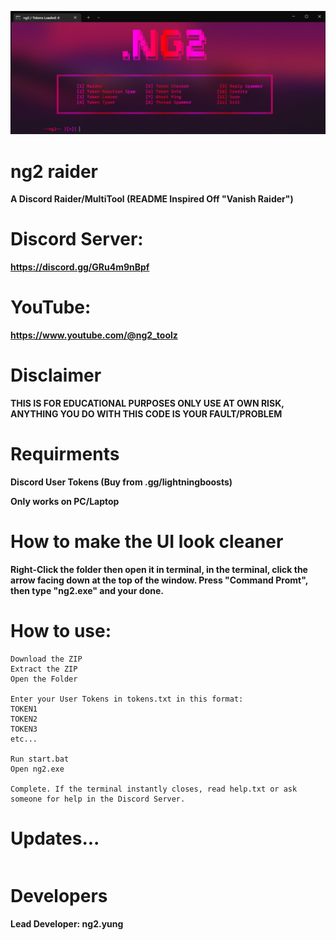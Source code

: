 ![image](https://github.com/ng2yung/ng2-raider/blob/main/ng2.png?raw=true)
# ng2 raider
**A Discord Raider/MultiTool (README Inspired Off "Vanish Raider")**

# Discord Server:
**https://discord.gg/GRu4m9nBpf**

# YouTube:
**https://www.youtube.com/@ng2_toolz**

# Disclaimer
**THIS IS FOR EDUCATIONAL PURPOSES ONLY USE AT OWN RISK, ANYTHING YOU DO WITH THIS CODE IS YOUR FAULT/PROBLEM**

# Requirments
**Discord User Tokens (Buy from .gg/lightningboosts)**

**Only works on PC/Laptop**

# How to make the UI look cleaner
**Right-Click the folder then open it in terminal, in the terminal, click the arrow facing down at the top of the window. Press "Command Promt", then type "ng2.exe" and your done.**

# How to use:
```
Download the ZIP
Extract the ZIP
Open the Folder

Enter your User Tokens in tokens.txt in this format:
TOKEN1
TOKEN2
TOKEN3
etc...

Run start.bat
Open ng2.exe

Complete. If the terminal instantly closes, read help.txt or ask someone for help in the Discord Server.
```



# Updates...
```

```


# Developers
**Lead Developer: ng2.yung**

